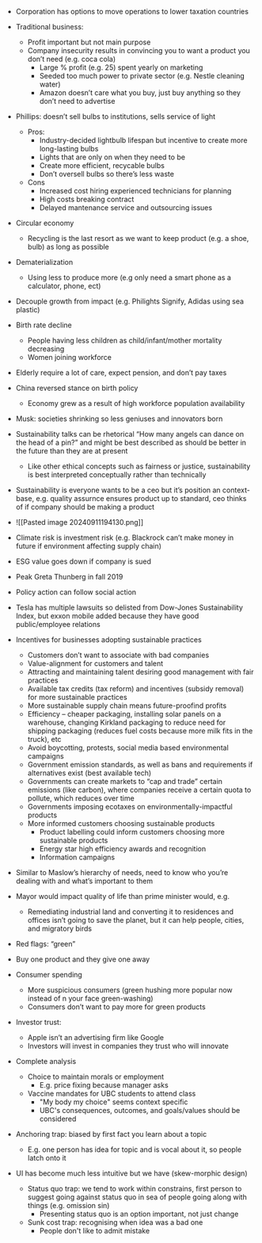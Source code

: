 - Corporation has options to move operations to lower taxation countries
- Traditional business:
    - Profit important but not main purpose
    - Company insecurity results in convincing you to want a product you don’t need (e.g. coca cola)
        - Large % profit (e.g. 25) spent yearly on marketing
        - Seeded too much power to private sector (e.g. Nestle cleaning water)
        - Amazon doesn’t care what you buy, just buy anything so they don’t need to advertise
- Phillips: doesn’t sell bulbs to institutions, sells service of light
    - Pros:
        - Industry-decided lightbulb lifespan but incentive to create more long-lasting bulbs
        - Lights that are only on when they need to be
        - Create more efficient, recycable bulbs
        - Don’t oversell bulbs so there’s less waste
    - Cons
        - Increased cost hiring experienced technicians for planning
        - High costs breaking contract
        - Delayed mantenance service and outsourcing issues
            
- Circular economy
    - Recycling is the last resort as we want to keep product (e.g. a shoe, bulb) as long as possible
- Dematerialization
    - Using less to produce more (e.g only need a smart phone as a calculator, phone, ect)
- Decouple growth from impact (e.g. Philights Signify, Adidas using sea plastic)

- Birth rate decline
    - People having less children as child/infant/mother mortality decreasing
    - Women joining workforce
- Elderly require a lot of care, expect pension, and don’t pay taxes
- China reversed stance on birth policy
    - Economy grew as a result of high workforce population availability
- Musk: societies shrinking so less geniuses and innovators born

- Sustainability talks can be rhetorical “How many angels can dance on the head of a pin?” and might be best described as should be better in the future than they are at present
	- Like other ethical concepts such as fairness or justice, sustainability is best interpreted conceptually rather than technically
- Sustainability is everyone wants to be a ceo but it’s position an context-base, e.g. quality assurnce ensures product up to standard, ceo thinks of if company should be making a product
- ![[Pasted image 20240911194130.png]]
- Climate risk is investment risk (e.g. Blackrock can’t make money in future if environment affecting supply chain)
- ESG value goes down if company is sued
- Peak Greta Thunberg in fall 2019
- Policy action can follow social action

- Tesla has multiple lawsuits so delisted from Dow-Jones Sustainability Index, but exxon mobile added because they have good public/employee relations
    
- Incentives for businesses adopting sustainable practices
    - Customers don’t want to associate with bad companies
    - Value-alignment for customers and talent
    - Attracting and maintaining talent desiring good management with fair practices
    - Available tax credits (tax reform) and incentives (subsidy removal) for more sustainable practices
    - More sustainable supply chain means future-proofind profits
    - Efficiency – cheaper packaging, installing solar panels on a warehouse, changing Kirkland packaging to reduce need for shipping packaging (reduces fuel costs because more milk fits in the truck), etc
    - Avoid boycotting, protests, social media based environmental campaigns
    - Government emission standards, as well as bans and requirements if alternatives exist (best available tech)
    - Governments can create markets to “cap and trade” certain emissions (like carbon), where companies receive a certain quota to pollute, which reduces over time
    - Governments imposing ecotaxes on environmentally-impactful products
    - More informed customers choosing sustainable products
        - Product labelling could inform customers choosing more sustainable products
        - Energy star high efficiency awards and recognition
        - Information campaigns
        
- Similar to Maslow’s hierarchy of needs, need to know who you’re dealing with and what’s important to them
    
- Mayor would impact quality of life than prime minister would, e.g.
    - Remediating industrial land and converting it to residences and offices isn’t going to save the planet, but it can help people, cities, and migratory birds
        
- Red flags: “green”
- Buy one product and they give one away
    
- Consumer spending
    - More suspicious consumers (green hushing more popular now instead of n your face green-washing)
    - Consumers don’t want to pay more for green products
        
- Investor trust:
    - Apple isn’t an advertising firm like Google
    - Investors will invest in companies they trust who will innovate

- Complete analysis  
	- Choice to maintain morals or employment 
		- E.g. price fixing because manager asks 
	- Vaccine mandates for UBC students to attend class
		- "My body my choice" seems context specific
		- UBC's consequences, outcomes, and goals/values should be considered
- Anchoring trap: biased by first fact you learn about a topic
	- E.g. one person has idea for topic and is vocal about it, so people latch onto it
- UI has become much less intuitive but we have (skew-morphic design)
	- Status quo trap: we tend to work within constrains, first person to suggest going against status quo in sea of people going along with things (e.g. omission sin)
		- Presenting status quo is an option important, not just change
	- Sunk cost trap: recognising when idea was a bad one 
		- People don't like to admit mistake 
